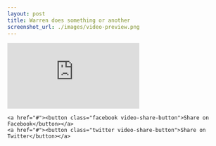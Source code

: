 ```yaml
---
layout: post
title: Warren does something or another
screenshot_url: ./images/video-preview.png
---
```


<iframe class="video-embed" src="https://www.youtube.com/embed/7FFy3dmKRrY" frameborder="0" allowfullscreen></iframe>

<div class="video-share-container">

	<a href="#"><button class="facebook video-share-button">Share on Facebook</button></a>
	<a href="#"><button class="twitter video-share-button">Share on Twitter</button></a>

</div>